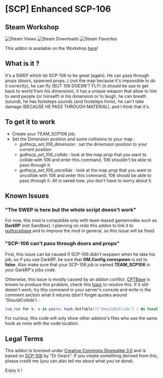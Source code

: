 # [SCP] Enhanced SCP-106
## Steam Workshop
![Steam Views](https://img.shields.io/steam/views/1783768332?color=red&style=for-the-badge)
![Steam Downloads](https://img.shields.io/steam/downloads/1783768332?color=red&style=for-the-badge)
![Steam Favorites](https://img.shields.io/steam/favorites/1783768332?color=red&style=for-the-badge)

This addon is available on the Workshop [here](https://steamcommunity.com/sharedfiles/filedetails/?id=1783768332)!

## What is it ?
It's a SWEP which let SCP-106 to be great (again). He can pass through props (doors, spawned props..) (not the map because it's impossible to do it correctly), he can fly (BUT 106 DOESN'T FLY) (it should be use to get back to world from his dimension), it has a unique weapon that allow to him to send people (or himself) in his dimension or to laugh, he can breath (sound), he has footsteps sounds (and footsteps hints), he can't take damage (BECAUSE HE PASS THROUGH MATERIAL), and I think that it's.

## To get it to work
+ Create your TEAM_SCP106 job;
+ Set the Dimension position and some collisions to your map :
    + *guthscp_set_106_dimension* : set the dimension position to your current position
    + *guthscp_set_106_collide* : look at the map prop that you want to collide with 106 and enter this command, 106 shouldn't be able to pass through it.
    + *guthscp_set_106_uncollide* : look at the map prop that you want to uncollide with 106 and enter this command, 106 should be able to pass through it.
All is saved now, you don't have to worry about it.

## Known Issues
### "The SWEP is here but the whole script doesn't work"
For now, this mod is compatible only with team-based gamemodes such as **DarkRP** (not Sandbox). I planning on redo this addon to link it to [guthscpbase](https://github.com/Guthen/guthscpbase) and to improve the mod in general, so this issue will be fixed.

### "SCP-106 can't pass through doors and props"
First, this issue can be caused if SCP-106 didn't respawn when he take his job, so if you use DarkRP, be sure that **GM.Config.norespawn** is set to **false**. Also make sure that your SCP-106 job is named **TEAM_SCP106** in your DarkRP's jobs code.

Otherwise, this issue is mostly caused by an addon conflict. [CPTBase](https://steamcommunity.com/sharedfiles/filedetails/?id=470726908&searchtext=cptbase) is known to produce this problem, check this [topic](https://steamcommunity.com/workshop/filedetails/discussion/1783768332/5197701062327818946/) to  resolve this. If it still doesn't work, try this command in your server's console and write in the comment section what it returns (don't forget quotes around 'ShouldCollide') : 

```lua
lua_run for k, v in pairs( hook.GetTable()["ShouldCollide"] ) do local info = debug.getinfo( v, "S" ) print( k, ( "%s (lines %d to %d)" ):format( info.short_src, info.linedefined, info.lastlinedefined ) ) end
```

For curious, this code will only show other addons's files who use the same hook as mine with the code location.

## Legal Terms
This addon is licensed under [Creative Commons Sharealike 3.0](https://creativecommons.org/licenses/by-sa/3.0/) and is based on [SCP-106](http://scp-wiki.wikidot.com/scp-106) by "Dr Gears".
If you create something derived from this, please credit me (you can also tell me about what you've done).

Enjoy it !